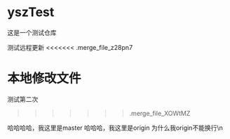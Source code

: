 # yszTest
这是一个测试仓库

测试远程更新
<<<<<<< .merge_file_z28pn7

本地修改文件
=======
测试第二次
>>>>>>> .merge_file_XOWtMZ






哈哈哈哈，我这里是master
哈哈哈，我这里是origin
为什么我origin不能换行\n
